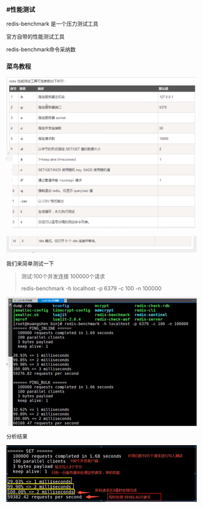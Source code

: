 ### #性能测试

redis-benchmark 是一个压力测试工具

官方自带的性能测试工具

redis-benchmark命令采纳数

### 菜鸟教程

![1597193793816](10_Redis_benchmark%E6%80%A7%E8%83%BD%E6%B5%8B%E8%AF%95.assets/1597193793816.png)

![1597193809673](10_Redis_benchmark%E6%80%A7%E8%83%BD%E6%B5%8B%E8%AF%95.assets/1597193809673.png)

我们来简单测试一下

> 测试:100个并发连接 	100000个请求
>
> redis-benchmark -h localhost -p 6379 -c 100 -n 100000

![1597194193885](10_Redis_benchmark%E6%80%A7%E8%83%BD%E6%B5%8B%E8%AF%95.assets/1597194193885.png)

分析结果

![1597194143929](10_Redis_benchmark%E6%80%A7%E8%83%BD%E6%B5%8B%E8%AF%95.assets/1597194143929.png)
